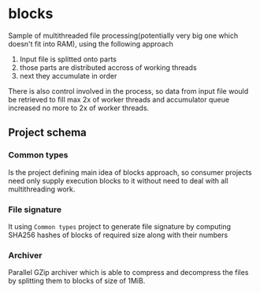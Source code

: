 # blocks
Sample of multithreaded file processing(potentially very big one which doesn't fit into RAM), using the following approach
1. Input file is splitted onto parts
2. those parts are distributed accross of working threads
3. next they accumulate in order

There is also control involved in the process, so data from input file would be retrieved to fill max 2x of worker threads and accumulator queue increased no more to 2x of worker threads.


## Project schema
### Common types
Is the project defining main idea of blocks approach, so consumer projects need only supply execution blocks to it without need to deal with all multithreading work.

### File signature
It using `Common types` project to generate file signature by computing SHA256 hashes of blocks of required size along with their numbers

### Archiver
Parallel GZip archiver which is able to compress and decompress the files by splitting them to blocks of size of 1MiB.
